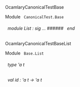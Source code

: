 OcamlaryCanonicalTestBase

 Module `` CanonicalTest.Base`` 
<a id="module-List"></a>
###### &nbsp; module List : sig ... ###### &nbsp; end


OcamlaryCanonicalTestBaseList

 Module `` Base.List`` 
<a id="type-t"></a>
###### &nbsp; type 'a t



<a id="val-id"></a>
###### &nbsp; val id : 'a t -> 'a t

